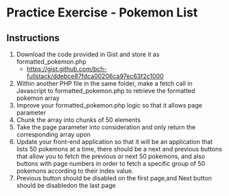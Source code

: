 # Practice Exercise - Pokemon List

## Instructions

1. Download the code provided in Gist and store it as formatted_pokemon.php
   - https://gist.github.com/bch-fullstack/ddebce87fdca00206ca97ec63f2c1000
2. Within another PHP file in the same folder, make a fetch call in Javascript to formatted_pokemon.php to retrieve the formatted pokemon array
3. Improve your formatted_pokemon.php logic so that it allows page parameter
4. Chunk the array into chunks of 50 elements
5. Take the page parameter into consideration and only return the corresponding array upon
6. Update your front-end application so that it will be an application that lists 50 pokemons at a time, there should be a next and previous buttons that allow you to fetch the previous or next 50 pokemons, and also buttons with page numbers in order to fetch a specific group of 50 pokemons according to their index value.
7. Previous button should be disabled on the first page,and Next button should be disabledon the last page
